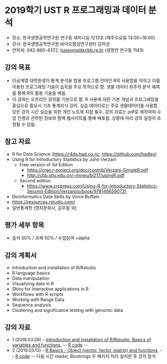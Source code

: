# 2019학기 UST  R 프로그래밍과 데이터 분석
- 장소: 한국생명공학연구원 연구동 세미나실 1213호 (매주수요일 13:00~16:00)
- 강사: 한국생명공학연구원 바이오합성연구센터 김하성
- 연락처: 042-860-4372, haseong@kribb.re.kr (생명연 연구동 1143)

## 강의 목표
- 이공계열 대학원생이 통계 분석용 범용 프로그램 언어인 R의 사용법을 익히고 이를 이용한 프로그래밍 기술의 습득을 주요 목적으로 함. 생물 데이터 위주의 분석 예제를 통해 R의 활용 기술을 배움. 
- 이 강좌는 오프라인 강의를 기본으로 함. R 사용에 대한 기본 개념과 프로그래밍을 중심으로 필요시 기초 통계지식 강의. 실습 데이터로는 주로 생물데이터를 사용함. 모든 강의 시간 실습을 위한 개인 노트북 지참 필수. 강의 자료는 pdf로 제작하여 수업 진행과 관련된 정보와 함께 웹사이트를 통해 배포됨. 상황에 따라 강의 일정이 조정될 수 있음.


## 참고 자료
- R for Data Science (https://r4ds.had.co.nz, https://github.com/hadley)
- Using R for Introductory Statistics by John Verzani
  - Free version of 1st Edition 
    - https://cran.r-project.org/doc/contrib/Verzani-SimpleR.pdf
    - http://cbb.sjtu.edu.cn/~mywu/bi217/usingR.pdf
  - Second edition
    - https://www.crcpress.com/Using-R-for-Introductory-Statistics-Second-Edition/Verzani/p/book/9781466590731
- Bioinformatics Data Skills by Vince Buffalo
- https://resources.rstudio.com/
- 일반통계학 (영지문화사, 김우철 외)

## 평가 세부 항목
- 출석 50% / 과제 50% / 수업참여 +alpha

## 강의 계획서
- Introduction and installation of R/Rstudio
- R language basics 
- Data manipulation 
- Visualizing data in R 
- Shiny for interactive applications in R
- Workflows with R scripts
- Working with Range Data 
- Sequence analysis 
- Clustering and significance testing with genomic data 

## 강의 자료 
- 1 (2019.03.06) - [Introduction and installation of R/Rstudio, Basics of variables and functions](https://github.com/greendaygh/2019-R-programming/blob/master/01-Rprog.pdf), -- [R code](https://github.com/greendaygh/2019-R-programming/blob/master/01_code.R) --
- 2 (2019.03.13) - [R Basics - Object (vector, factor, matrix) and functions](https://github.com/greendaygh/2019-R-programming/blob/master/02-Rprog.pdf), -- [R code](https://github.com/greendaygh/2019-R-programming/blob/master/02.R) --
다음 시간 readxl, Biostrings 두 패키지 미리 설치한 후 강의 참석

